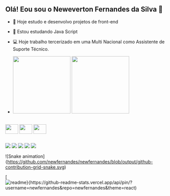 ## Olá! Eou sou o Neweverton Fernandes da Silva 👋

- 🔭 Hoje estudo e desenvolvo projetos de front-end
- 🌱 Estou estudando Java Script
- 💻 Hoje trabalho tercerizado em uma Multi Nacional como Assistente de Suporte Técnico.

- <div>
  <img height="180em" src="https://github-readme-stats.vercel.app/api?username=newfernandes&show_icons=true&theme=dracula&include_all_commits=true&ciunt_private=true"/>
  <img height="180em" src ="https://github-readme-stats.vercel.app/api/top-langs/?username=newfernandes&layout=compact&langs_count=16&theme=dracula"/>
</div>

<div style"display": inline_block"><br>
<img align="center" alt "New-HTML" height="30" width="40" src="https://devicon-website.vercel.app/api/html5/original.svg">
<img align="center" alt "New-HTML" height="30" width="40" src="https://devicon-website.vercel.app/api/css3/original.svg">
<img align="center" alt "New-HTML" height="30" width="40" src="https://devicon-website.vercel.app/api/javascript/original.svg">

##

<div>
    <a href="https://www.youtube.com/channel/UC9NAzaUHsGpmDjfpMcSC_ow" target="_blank"><img src="https://img.shields.io/badge/YouTube-FF0000?style=for-the-badge&logo=youtube&logoColor=white" target="_blank"></a>
    <a href="https://www.youtube.com/channel/UC9NAzaUHsGpmDjfpMcSC_ow" target="_blank"><img src="https://img.shields.io/badge/Instagram-%23E4405F?style=for-the-badge&logo=instagram&logoColor=white" target="_blank"></a>
    <a href="https://www.youtube.com/channel/UC9NAzaUHsGpmDjfpMcSC_ow" target="_blank"><img src="https://img.shields.io/badge/Discord-7289DA?style=for-the-badge&logo=discord&logoColor=white" target="_blank"></a>
    <a href="https://www.youtube.com/channel/UC9NAzaUHsGpmDjfpMcSC_ow" target="_blank"><img src="https://img.shields.io/badge/Gmail-D14836?style=for-the-badge&logo=gmail&logoColor=white" target="_blank"></a>
    <a href="https://www.youtube.com/channel/UC9NAzaUHsGpmDjfpMcSC_ow" target="_blank"><img src="https://img.shields.io/badge/LinkedIn-0077B5?style=for-the-badge&logo=lINKEDIN&logoColor=white" target="_blank"></a>
</div>

![Snake animation]{https://github.com/newfernandes/newfernandes/blob/output/github-contribution-grid-snake.svg)

[![readme}{https://github-readme-stats.vercel.app/api/pin/?username=newfernandes&repo=newfernandes&theme=react)](https://github.com/newfernandes/newfernandes)
